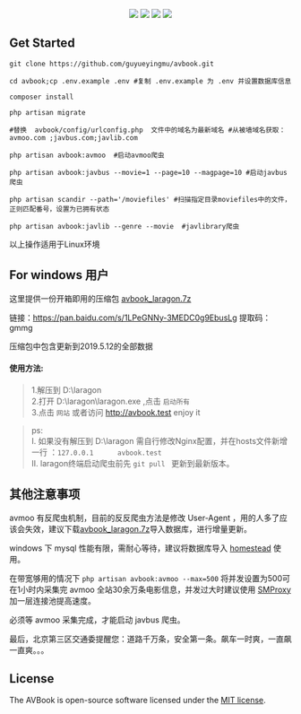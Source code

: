 <p align="center">

<img src="https://travis-ci.org/laravel/framework.svg"> 
<img src="https://img.shields.io/packagist/php-v/symfony/symfony.svg"> 
<img src="https://img.shields.io/badge/mysql-%3E%3D5.7-brightgreen.svg"> 
<img src="https://img.shields.io/apm/l/vim-mode.svg">
</p>


## Get Started

    git clone https://github.com/guyueyingmu/avbook.git

    cd avbook;cp .env.example .env #复制 .env.example 为 .env 并设置数据库信息

    composer install

    php artisan migrate

    #替换  avbook/config/urlconfig.php  文件中的域名为最新域名 #从被墙域名获取：avmoo.com ;javbus.com;javlib.com

    php artisan avbook:avmoo  #启动avmoo爬虫

    php artisan avbook:javbus --movie=1 --page=10 --magpage=10 #启动javbus爬虫

    php artisan scandir --path='/moviefiles' #扫描指定目录moviefiles中的文件，正则匹配番号，设置为已拥有状态

    php artisan avbook:javlib --genre --movie  #javlibrary爬虫

以上操作适用于Linux环境

## For windows 用户

这里提供一份开箱即用的压缩包 [avbook_laragon.7z](https://pan.baidu.com/s/1LPeGNNy-3MEDC0g9EbusLg)

链接：<https://pan.baidu.com/s/1LPeGNNy-3MEDC0g9EbusLg> 
提取码：gmmg 

压缩包中包含更新到2019.5.12的全部数据


#### 使用方法:

   >1.解压到 D:\laragon <br>
    2.打开 D:\laragon\laragon.exe ,点击 `启动所有`<br>
    3.点击 `网站` 或者访问 <http://avbook.test>  enjoy it
    
   >ps:<br>
     Ⅰ. 如果没有解压到 D:\laragon 需自行修改Nginx配置，并在hosts文件新增一行 ：`127.0.0.1      avbook.test` <br>
     Ⅱ. laragon终端启动爬虫前先 `git pull ` 更新到最新版本。

## 其他注意事项

avmoo 有反爬虫机制，目前的反反爬虫方法是修改 User-Agent ，用的人多了应该会失效，建议下载[avbook_laragon.7z](https://pan.baidu.com/s/1LPeGNNy-3MEDC0g9EbusLg)导入数据库，进行增量更新。

windows 下 mysql 性能有限，需耐心等待，建议将数据库导入 [homestead](https://github.com/laravel/homestead) 使用。

在带宽够用的情况下 `php artisan avbook:avmoo --max=500` 将并发设置为500可在1小时内采集完 avmoo 全站30余万条电影信息，并发过大时建议使用 [SMProxy](https://github.com/louislivi/smproxy) 加一层连接池提高速度。

必须等 avmoo 采集完成，才能启动 javbus 爬虫。

最后，北京第三区交通委提醒您：道路千万条，安全第一条。飙车一时爽，一直飙一直爽。。。

## License

The AVBook is open-source software licensed under the [MIT license](https://opensource.org/licenses/MIT).
